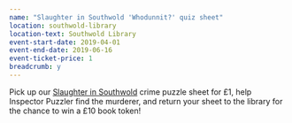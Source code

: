 ```yaml
---
name: "Slaughter in Southwold 'Whodunnit?' quiz sheet"
location: southwold-library
location-text: Southwold Library
event-start-date: 2019-04-01
event-end-date: 2019-06-16
event-ticket-price: 1
breadcrumb: y
---
```


Pick up our [Slaughter in Southwold](/slaughter/) crime puzzle sheet for £1, help Inspector Puzzler find the murderer, and return your sheet to the library for the chance to win a £10 book token!
